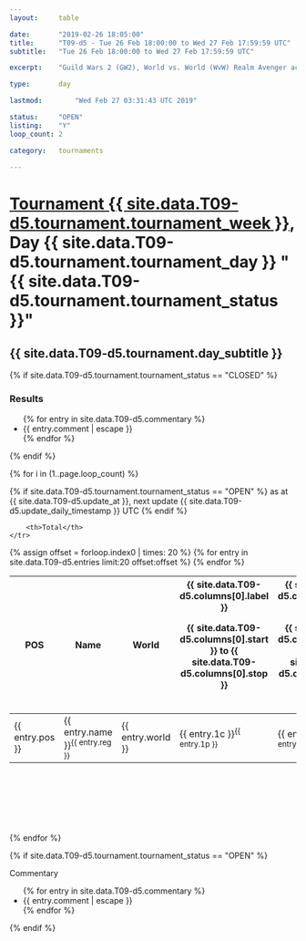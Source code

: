 ```yaml
---
layout: 	table

date: 		"2019-02-26 18:05:00"
title: 		"T09-d5 - Tue 26 Feb 18:00:00 to Wed 27 Feb 17:59:59 UTC"
subtitle: 	"Tue 26 Feb 18:00:00 to Wed 27 Feb 17:59:59 UTC"

excerpt:    "Guild Wars 2 (GW2), World vs. World (WvW) Realm Avenger achivement Tournament. \"Every Kill Counts\""

type:       day

lastmod: 		"Wed Feb 27 03:31:43 UTC 2019"

status:     "OPEN"
listing:    "Y"
loop_count: 2

category: 	tournaments

---
```

<div class="table_header">
    <h1><a href="{{ site.data.T09-d5.tournament.week_url }}">Tournament {{ site.data.T09-d5.tournament.tournament_week }}</a>, Day {{ site.data.T09-d5.tournament.tournament_day }} "{{ site.data.T09-d5.tournament.tournament_status }}"</h1>
    <h2>{{ site.data.T09-d5.tournament.day_subtitle }}</h2> 
</div>

{% if site.data.T09-d5.tournament.tournament_status == "CLOSED" %} 
<div class="commentary">
  <h3>Results</h3>
  <ul>
    {% for entry in site.data.T09-d5.commentary %}
    <li class="commentary_list">{{ entry.comment | escape }}</li>
    {% endfor %}
  </ul>
</div>
{% endif %}


{% for i in (1..page.loop_count) %}

{% if site.data.T09-d5.tournament.tournament_status == "OPEN" %} 
<span class="table_nextupdate">as at {{ site.data.T09-d5.update_at }}, next update {{ site.data.T09-d5.update_daily_timestamp }} UTC</span> 
{% endif %}

<table class="day_table">
  <colgroup>
    <col style="width:18px">
    <col style="width:55px">
    <col style="width:55px">
    <col style="width:12px">
    <col style="width:12px">
    <col style="width:12px">
    <col style="width:12px">
    <col style="width:12px">
    <col style="width:12px">
    <col style="width:12px">
    <col style="width:12px">
    <col style="width:12px">
    <col style="width:12px">
    <col style="width:12px">
    <col style="width:12px">
    <col style="width:12px">
    <col style="width:12px">
    <col style="width:12px">
    <col style="width:12px">
    <col style="width:12px">
    <col style="width:12px">
    <col style="width:12px">
    <col style="width:12px">
    <col style="width:12px">
    <col style="width:12px">
    <col style="width:12px">
    <col style="width:12px">
    <col style="width:18px">
  </colgroup>  
  <thead>
    <tr>
        <th>POS</th>
        <th class="AlignLeft">Name</th>
        <th class="AlignLeft">World</th>

<th><div class="label">{{ site.data.T09-d5.columns[0].label }}<p class="onhover">{{ site.data.T09-d5.columns[0].start }} to {{ site.data.T09-d5.columns[0].stop }}</p></div>​</th>
<th><div class="label">{{ site.data.T09-d5.columns[1].label }}<p class="onhover">{{ site.data.T09-d5.columns[1].start }} to {{ site.data.T09-d5.columns[1].stop }}</p></div>​</th>
<th><div class="label">{{ site.data.T09-d5.columns[2].label }}<p class="onhover">{{ site.data.T09-d5.columns[2].start }} to {{ site.data.T09-d5.columns[2].stop }}</p></div>​</th>
<th><div class="label">{{ site.data.T09-d5.columns[3].label }}<p class="onhover">{{ site.data.T09-d5.columns[3].start }} to {{ site.data.T09-d5.columns[3].stop }}</p></div>​</th>
<th><div class="label">{{ site.data.T09-d5.columns[4].label }}<p class="onhover">{{ site.data.T09-d5.columns[4].start }} to {{ site.data.T09-d5.columns[4].stop }}</p></div>​</th>
<th><div class="label">{{ site.data.T09-d5.columns[5].label }}<p class="onhover">{{ site.data.T09-d5.columns[5].start }} to {{ site.data.T09-d5.columns[5].stop }}</p></div>​</th>
<th><div class="label">{{ site.data.T09-d5.columns[6].label }}<p class="onhover">{{ site.data.T09-d5.columns[6].start }} to {{ site.data.T09-d5.columns[6].stop }}</p></div>​</th>
<th><div class="label">{{ site.data.T09-d5.columns[7].label }}<p class="onhover">{{ site.data.T09-d5.columns[7].start }} to {{ site.data.T09-d5.columns[7].stop }}</p></div>​</th>
<th><div class="label">{{ site.data.T09-d5.columns[8].label }}<p class="onhover">{{ site.data.T09-d5.columns[8].start }} to {{ site.data.T09-d5.columns[8].stop }}</p></div>​</th>
<th><div class="label">{{ site.data.T09-d5.columns[9].label }}<p class="onhover">{{ site.data.T09-d5.columns[9].start }} to {{ site.data.T09-d5.columns[9].stop }}</p></div>​</th>
<th><div class="label">{{ site.data.T09-d5.columns[10].label }}<p class="onhover">{{ site.data.T09-d5.columns[10].start }} to {{ site.data.T09-d5.columns[10].stop }}</p></div>​</th>

<th><div class="label">{{ site.data.T09-d5.columns[11].label }}<p class="onhover">{{ site.data.T09-d5.columns[11].start }} to {{ site.data.T09-d5.columns[11].stop }}</p></div>​</th>
<th><div class="label">{{ site.data.T09-d5.columns[12].label }}<p class="onhover">{{ site.data.T09-d5.columns[12].start }} to {{ site.data.T09-d5.columns[12].stop }}</p></div>​</th>
<th><div class="label">{{ site.data.T09-d5.columns[13].label }}<p class="onhover">{{ site.data.T09-d5.columns[13].start }} to {{ site.data.T09-d5.columns[13].stop }}</p></div>​</th>
<th><div class="label">{{ site.data.T09-d5.columns[14].label }}<p class="onhover">{{ site.data.T09-d5.columns[14].start }} to {{ site.data.T09-d5.columns[14].stop }}</p></div>​</th>
<th><div class="label">{{ site.data.T09-d5.columns[15].label }}<p class="onhover">{{ site.data.T09-d5.columns[15].start }} to {{ site.data.T09-d5.columns[15].stop }}</p></div>​</th>
<th><div class="label">{{ site.data.T09-d5.columns[16].label }}<p class="onhover">{{ site.data.T09-d5.columns[16].start }} to {{ site.data.T09-d5.columns[16].stop }}</p></div>​</th>
<th><div class="label">{{ site.data.T09-d5.columns[17].label }}<p class="onhover">{{ site.data.T09-d5.columns[17].start }} to {{ site.data.T09-d5.columns[17].stop }}</p></div>​</th>
<th><div class="label">{{ site.data.T09-d5.columns[18].label }}<p class="onhover">{{ site.data.T09-d5.columns[18].start }} to {{ site.data.T09-d5.columns[18].stop }}</p></div>​</th>
<th><div class="label">{{ site.data.T09-d5.columns[19].label }}<p class="onhover">{{ site.data.T09-d5.columns[19].start }} to {{ site.data.T09-d5.columns[19].stop }}</p></div>​</th>
<th><div class="label">{{ site.data.T09-d5.columns[20].label }}<p class="onhover">{{ site.data.T09-d5.columns[20].start }} to {{ site.data.T09-d5.columns[20].stop }}</p></div>​</th>

<th><div class="label">{{ site.data.T09-d5.columns[21].label }}<p class="onhover">{{ site.data.T09-d5.columns[21].start }} to {{ site.data.T09-d5.columns[21].stop }}</p></div>​</th>
<th><div class="label">{{ site.data.T09-d5.columns[22].label }}<p class="onhover">{{ site.data.T09-d5.columns[22].start }} to {{ site.data.T09-d5.columns[22].stop }}</p></div>​</th>
<th><div class="label">{{ site.data.T09-d5.columns[23].label }}<p class="onhover">{{ site.data.T09-d5.columns[23].start }} to {{ site.data.T09-d5.columns[23].stop }}</p></div>​</th>

        <th>Total</th>
    </tr>
  </thead>
  {% assign offset = forloop.index0 | times: 20 %}
<tbody>
{% for entry in site.data.T09-d5.entries limit:20 offset:offset %}
  <tr>
    <td class="pl{{ entry.pos }}">{{ entry.pos }}</td>
    <td class="AlignLeft">{{ entry.name }}<sup>{{ entry.reg }}</sup></td>
    <td class="AlignLeft">{{ entry.world }}</td>
    <td class="pl{{ entry.1p }}">{{ entry.1c }}<sup>{{ entry.1p }}</sup></td>
    <td class="pl{{ entry.2p }}">{{ entry.2c }}<sup>{{ entry.2p }}</sup></td>
    <td class="pl{{ entry.3p }}">{{ entry.3c }}<sup>{{ entry.3p }}</sup></td>
    <td class="pl{{ entry.4p }}">{{ entry.4c }}<sup>{{ entry.4p }}</sup></td>
    <td class="pl{{ entry.5p }}">{{ entry.5c }}<sup>{{ entry.5p }}</sup></td>
    <td class="pl{{ entry.6p }}">{{ entry.6c }}<sup>{{ entry.6p }}</sup></td>
    <td class="pl{{ entry.7p }}">{{ entry.7c }}<sup>{{ entry.7p }}</sup></td>
    <td class="pl{{ entry.8p }}">{{ entry.8c }}<sup>{{ entry.8p }}</sup></td>
    <td class="pl{{ entry.9p }}">{{ entry.9c }}<sup>{{ entry.9p }}</sup></td>
    <td class="pl{{ entry.10p }}">{{ entry.10c }}<sup>{{ entry.10p }}</sup></td>
    <td class="pl{{ entry.11p }}">{{ entry.11c }}<sup>{{ entry.11p }}</sup></td>
    <td class="pl{{ entry.12p }}">{{ entry.12c }}<sup>{{ entry.12p }}</sup></td>
    <td class="pl{{ entry.13p }}">{{ entry.13c }}<sup>{{ entry.13p }}</sup></td>
    <td class="pl{{ entry.14p }}">{{ entry.14c }}<sup>{{ entry.14p }}</sup></td>
    <td class="pl{{ entry.15p }}">{{ entry.15c }}<sup>{{ entry.15p }}</sup></td>
    <td class="pl{{ entry.16p }}">{{ entry.16c }}<sup>{{ entry.16p }}</sup></td>
    <td class="pl{{ entry.17p }}">{{ entry.17c }}<sup>{{ entry.17p }}</sup></td>
    <td class="pl{{ entry.18p }}">{{ entry.18c }}<sup>{{ entry.18p }}</sup></td>
    <td class="pl{{ entry.19p }}">{{ entry.19c }}<sup>{{ entry.19p }}</sup></td>
    <td class="pl{{ entry.20p }}">{{ entry.20c }}<sup>{{ entry.20p }}</sup></td>
    <td class="pl{{ entry.21p }}">{{ entry.21c }}<sup>{{ entry.21p }}</sup></td>
    <td class="pl{{ entry.22p }}">{{ entry.22c }}<sup>{{ entry.22p }}</sup></td>
    <td class="pl{{ entry.23p }}">{{ entry.23c }}<sup>{{ entry.23p }}</sup></td>
    <td class="pl{{ entry.24p }}">{{ entry.24c }}<sup>{{ entry.24p }}</sup></td>
    <td>{{ entry.total }}</td>
  </tr>
{% endfor %}  
</tbody>
</table>
<div class="leaderboard">
  <script async src="//pagead2.googlesyndication.com/pagead/js/adsbygoogle.js"></script>
  <!-- 728x90 -->
  <ins class="adsbygoogle"
       style="display:inline-block;width:728px;height:90px"
       data-ad-client="ca-pub-3274917281288240"
       data-ad-slot="3870538733"></ins>
  <script>
  (adsbygoogle = window.adsbygoogle || []).push({});
  </script>    
</div>
<br />
{% endfor %}

{% if site.data.T09-d5.tournament.tournament_status == "OPEN" %} 
<div class="commentary">
  <span class="commentary_title">Commentary</span>
  <ul>
    {% for entry in site.data.T09-d5.commentary %}
    <li class="commentary_list">{{ entry.comment | escape }}</li>
    {% endfor %}
  </ul>
</div>
{% endif %}


